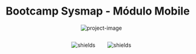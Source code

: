 # Bootcamp Sysmap - Módulo Mobile

<p align="center"> <img src="https://socialify.git.ci/wallacemt/sysmap-modulo-mobile/image?custom_description=Li%C3%A7%C3%B5es+aprendidas+no+m%C3%B3dulo+de+mobile+do+bootcamp+da+sysmap&description=1&font=Bitter&language=1&logo=https%3A%2F%2Fencrypted-tbn0.gstatic.com%2Fimages%3Fq%3Dtbn%3AANd9GcTO247LkxudczHSqCUzCTQQxXhnZPiQ2QgrUg%26s&name=1&owner=1&pattern=Overlapping+Hexagons&stargazers=1&theme=Dark" alt="project-image"></p>
<div style="display: flex;justify-content: center;align-items: center; gap:2rem;">
    <p align="center"> <img src="https://img.shields.io/badge/made_with-typescript-blue" alt="shields"> </p>
    <p align="center"> <img src="https://img.shields.io/badge/made_with-react_native-blue" alt="shields"> </p>
</div>